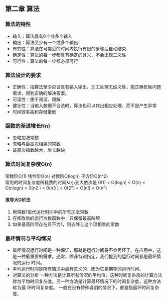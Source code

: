 ## 第二章 算法
### 算法的特性
+ 输入：算法具有0个或多个输入
+ 输出：算法至少有一个或多个输出
+ 有穷性：算法在可接受的时间内执行有限的步骤后自动结束
+ 确定性：算法的每一步都具有确定的含义，不会出现二义性
+ 可行性：算法的每一步都必须可行
### 算法设计的要求
+ 正确性：指算法至少应该具有输入输出、加工处理无歧义性，能正确反映问题需求，得到正确的解决答案。
+ 可读性：便于阅读、理解
+ 健壮性：当输入数据不合法时，算法也可以作出相应处理，而不是产生异常
+ 时间效率高和存储量低
### 函数的渐进增长f(n)
+ 忽略加法常数
+ 忽略与最高次相乘的常数
+ 最高次指数越大，增长越快
### 算法时间复杂度O(n)  
常数阶O(1) 线性阶O(n) 对数阶O(logn) 平方阶O(n^2)  
常用的时间复杂度所耗费的时间从小到大依次是
0(1) < O(logn) < O(n) < O(nlogn) < 0(n2 ) < 0(n3 ) < 0(2") < O(n!) < O(n") 
#### 推导大O阶法
1. 用常数1取代运行时间中的所有加法常数
2. 在修改后的运行次数函数中，只保留最高阶项
3. 如果最高阶项存在且不为1，则去除与这个项相乘的常数
### 最坏情况与平均情况
+ 最坏情况运行时间是一种保证，那就是运行时间将不会再坏了。在应用中，这是一种最重要的需求。通常，除非特别指定，我们提到的运行时间都是最坏情况的运行
时间。  
+ 平均运行时闯是所有情况中最有意义的，因为它是期望的运行时间。
+ 对算法的分析 一种方法是计算所有情况的平均值，这种时间复杂度的计算方法称为平均时间复杂度。另一种方法是计算最坏情况下的时间复杂度，这种方法称为最
坏时间复杂度。 一般在没有特殊说明的情况下，都是指最坏时间复杂度。
